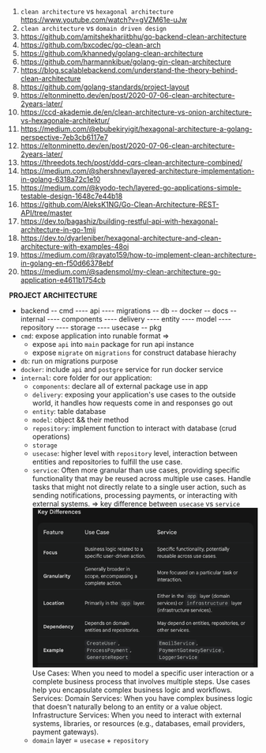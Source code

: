 1. `clean architecture` vs `hexagonal architecture`
   https://www.youtube.com/watch?v=gVZM61e-uJw
2. `clean architecture` vs `domain driven design`
3. https://github.com/amitshekhariitbhu/go-backend-clean-architecture
4. https://github.com/bxcodec/go-clean-arch
5. https://github.com/khannedy/golang-clean-architecture
6. https://github.com/harmannkibue/golang-gin-clean-architecture
7. https://blog.scalablebackend.com/understand-the-theory-behind-clean-architecture
8. https://github.com/golang-standards/project-layout
9. https://eltonminetto.dev/en/post/2020-07-06-clean-architecture-2years-later/
10. https://ccd-akademie.de/en/clean-architecture-vs-onion-architecture-vs-hexagonale-architektur/
11. https://medium.com/@ebubekiryigit/hexagonal-architecture-a-golang-perspective-7eb3cb6117e7
12. https://eltonminetto.dev/en/post/2020-07-06-clean-architecture-2years-later/
13. https://threedots.tech/post/ddd-cqrs-clean-architecture-combined/
14. https://medium.com/@shershnev/layered-architecture-implementation-in-golang-6318a72c1e10
15. https://medium.com/@kyodo-tech/layered-go-applications-simple-testable-design-1648c7e44b18
16. https://github.com/AleksK1NG/Go-Clean-Architecture-REST-API/tree/master
17. https://dev.to/bagashiz/building-restful-api-with-hexagonal-architecture-in-go-1mij
18. https://dev.to/dyarleniber/hexagonal-architecture-and-clean-architecture-with-examples-48oi
19. https://medium.com/@rayato159/how-to-implement-clean-architecture-in-golang-en-f50d66378ebf
20. https://medium.com/@sadensmol/my-clean-architecture-go-application-e4611b1754cb


**PROJECT ARCHITECTURE**
 - backend
    -- cmd
        ---- api
        ---- migrations
    -- db
    -- docker
    -- docs
    -- internal
        ---- components
        ---- delivery
        ---- entity
        ---- model
        ---- repository
        ---- storage
        ---- usecase
    -- pkg
- `cmd`: expose application into runable format =>
    + expose `api` into `main` package for run api instance
    + expose `migrate` on `migrations` for construct database hierachy
- `db`: run on migrations purpose
- `docker`: include `api` and `postgre` service for run docker service
- `internal`: core folder for our application:
   + `components`: declare all of external package use in app
   + `delivery`:  exposing your application's use cases to the outside world, it handles how requests come in and responses go out
   + `entity`: table database
   + `model`: object && their method
   + `repository`: implement function to interact with database (crud operations)
   + `storage`
   + `usecase`: higher level with `repository` level, interaction between entities and repositories to fulfill the use case.
   + `service`: Often more granular than use cases, providing specific functionality that may be reused across multiple use cases. Handle tasks that might not directly relate to a single user action, such as sending notifications, processing payments, or interacting with external systems.
    => key difference between `usecase` vs `service`
    ![`usecase` vs `service`](./usecase_service.png)
    Use Cases: When you need to model a specific user interaction or a complete business process that involves multiple steps. Use cases help you encapsulate complex business logic and workflows.
    Services:
        Domain Services: When you have complex business logic that doesn't naturally belong to an entity or a value object.
        Infrastructure Services: When you need to interact with external systems, libraries, or resources (e.g., databases, email providers, payment gateways).
    + `domain` layer = `usecase` + `repository`
